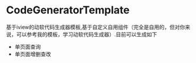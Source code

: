 # CodeGeneratorTemplate
基于iview的动软代码生成器模板,基于自定义自用组件（完全是自用的，但对你来说，可以参考我的模板，学习动软代码生成器）.目前可以生成如下
-   单页面查询
-   单页面增删查改
